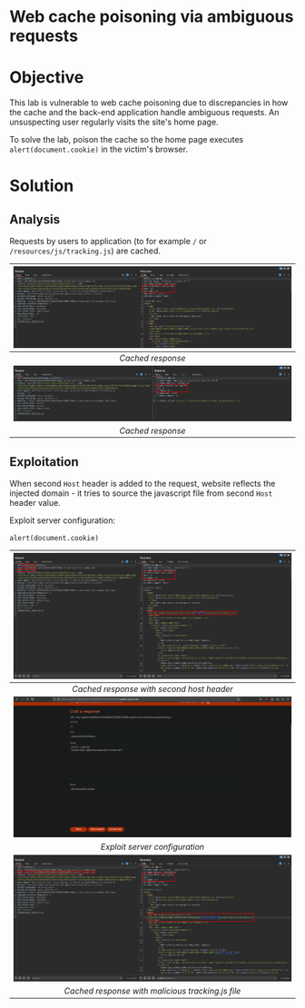 # Web cache poisoning via ambiguous requests
# Objective
This lab is vulnerable to web cache poisoning due to discrepancies in how the cache and the back-end application handle ambiguous requests. An unsuspecting user regularly visits the site's home page.

To solve the lab, poison the cache so the home page executes `alert(document.cookie)` in the victim's browser. 

# Solution
## Analysis
Requests by users to application (to for example `/` or `/resources/js/tracking.js`) are cached.

|![](Images/image-9.png)|
|:--:| 
| *Cached response* |
|![](Images/image-10.png)|
| *Cached response* |


## Exploitation
When second `Host` header is added to the request, website reflects the injected domain - it tries to source the javascript file from second `Host` header value.

Exploit server configuration:
```
alert(document.cookie)
```

|![](Images/image-11.png)|
|:--:| 
| *Cached response with second host header* |
|![](Images/image-13.png)|
| *Exploit server configuration* |
|![](Images/image-12.png)|
| *Cached response with malicious tracking.js file* |
